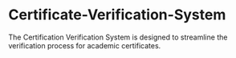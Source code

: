 # Certificate-Verification-System
The Certification Verification System is designed to streamline the verification process for academic certificates.
